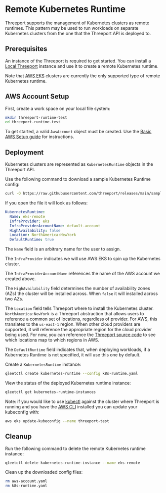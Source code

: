 # Remote Kubernetes Runtime

Threeport supports the management of Kubernetes clusters as remote runtimes.
This pattern may be used to run workloads on separate Kubernetes clusters from the one
that the Threeport API is deployed to.

## Prerequisites

An instance of the Threeport is required to get started.  You can install a
[Local Threeport](../install/install-threeport-local.md) instance and use it to
create a remote Kubernetes runtime.

Note that [AWS EKS](https://aws.amazon.com/eks/) clusters are currently the only
supported type of remote Kubernetes runtime.

## AWS Account Setup

First, create a work space on your local file system:

```bash
mkdir threeport-runtime-test
cd threeport-runtime-test
```

To get started, a valid `AwsAccount` object must be created. Use the [Basic AWS Setup guide](../aws/basic-aws-setup.md) for instructions.

## Deployment

Kubernetes clusters are represented as `KubernetesRuntime` objects in the Threeport API.

Use the following command to download a sample Kubernetes Runtime config:

```bash
curl -O https://raw.githubusercontent.com/threeport/releases/main/samples/k8s-runtime.yaml
```

If you open the file it will look as follows:

```yaml
KubernetesRuntime:
  Name: eks-remote
  InfraProvider: eks
  InfraProviderAccountName: default-account
  HighAvailability: false
  Location: NorthAmerica:NewYork
  DefaultRuntime: true
```

The `Name` field is an arbitrary name for the user to assign.

The `InfraProvider` indicates we will use AWS EKS to spin up the Kubernetes
cluster.

The `InfraProviderAccountName` references the name of the AWS account we
created above.

The `HighAvailability` field determines the number of availability zones (AZs) the
cluster will be installed across.  When `false` it will installed across two AZs.

The `Location` field tells Threeport where to install the Kubernetes cluster.
`NorthAmerica:NewYork` is a Threeport abstraction that allows users to reference
a common set of locations, regardless of provider.  For AWS, this translates to
the `us-east-1` region.  When other cloud providers are supported, it will
reference the appropriate region for the cloud provider being used.  For now,
you can reference the [Threeport source
code](https://github.com/threeport/threeport/blob/main/internal/kubernetes-runtime/mapping/location.go#L49)
to see which locations map to which regions in AWS.

The `DefaultRuntime` field indicates that, when deploying workloads, if a
Kubernetes Runtime is not specified, it will use this one by default.

Create a `KubernetesRuntime` instance:
```bash
qleetctl create kubernetes-runtime --config k8s-runtime.yaml
```

View the status of the deployed Kubernetes runtime instance:
```bash
qleetctl get kubernetes-runtime-instances
```

Note: if you would like to use
[kubectl](https://kubernetes.io/docs/tasks/tools/#kubectl)
against the cluster where Threeport is
running and you have the [AWS CLI](https://aws.amazon.com/cli/)
installed you can update your kubeconfig
with:

```bash
aws eks update-kubeconfig --name threeport-test
```

## Cleanup


Run the following command to delete the remote Kubernetes runtime instance:
```bash
qleetctl delete kubernetes-runtime-instance --name eks-remote
```

Clean up the downloaded config files:
```bash
rm aws-account.yaml
rm k8s-runtime.yaml
```
